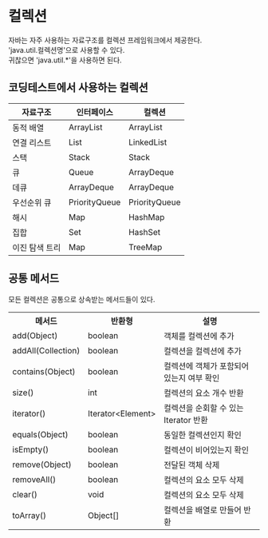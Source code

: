 # 컬렉션

자바는 자주 사용하는 자료구조를 컬렉션 프레임워크에서 제공한다. </br>
'java.util.컬렉션명'으로 사용할 수 있다. </br>
귀찮으면 'java.util.\*'을 사용하면 된다.

## 코딩테스트에서 사용하는 컬렉션

| 자료구조       | 인터페이스    | 컬렉션        |
| -------------- | ------------- | ------------- |
| 동적 배열      | ArrayList     | ArrayList     |
| 연결 리스트    | List          | LinkedList    |
| 스택           | Stack         | Stack         |
| 큐             | Queue         | ArrayDeque    |
| 데큐           | ArrayDeque    | ArrayDeque    |
| 우선순위 큐    | PriorityQueue | PriorityQueue |
| 해시           | Map           | HashMap       |
| 집합           | Set           | HashSet       |
| 이진 탐색 트리 | Map           | TreeMap       |

## 공통 메서드

모든 컬렉션은 공통으로 상속받는 메서드들이 있다. </br>

<table>
<tr>
<th>메서드</th>
<th>반환형</th>
<th>설명</th>
</tr>

<tr>
<td>add(Object)</td>
<td>boolean</td>
<td>객체를 컬렉션에 추가</td>
</tr>

<tr>
<td>addAll(Collection)</td>
<td>boolean</td>
<td>컬렉션을 컬렉션에 추가</td>
</tr>

<tr>
<td>contains(Object)</td>
<td>boolean</td>
<td>컬렉션에 객체가 포함되어있는지 여부 확인</td>
</tr>

<tr>
<td>size()</td>
<td>int</td>
<td>컬렉션의 요소 개수 반환</td>
</tr>

<tr>
<td>iterator()</td>
<td>Iterator&lt;Element&gt; </td>
<td>컬렉션을 순회할 수 있는 Iterator 반환</td>
</tr>

<tr>
<td>equals(Object)</td>
<td>boolean</td>
<td>동일한 컬렉션인지 확인</td>
</tr>

<tr>
<td>isEmpty()</td>
<td>boolean</td>
<td>컬렉션이 비어있는지 확인</td>
</tr>

<tr>
<td>remove(Object)</td>
<td>boolean</td>
<td>전달된 객체 삭제</td>
</tr>

<tr>
<td>removeAll()</td>
<td>boolean</td>
<td>컬렉션의 요소 모두 삭제</td>
</tr>

<tr>
<td>clear()</td>
<td>void</td>
<td>컬렉션의 요소 모두 삭제</td>
</tr>

<tr>
<td>toArray()</td>
<td>Object[]</td>
<td>컬렉션을 배열로 만들어 반환</td>
</tr>

</table>
